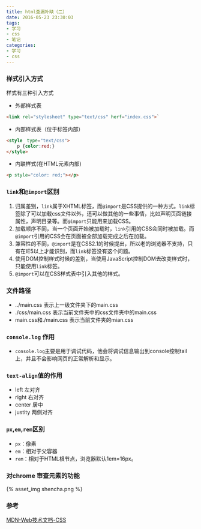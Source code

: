 ```yaml
---
title: html查漏补缺（二）
date: 2016-05-23 23:30:03
tags:
- 学习
- css
- 笔记
categories:
- 学习
- css
---
```


### 样式引入方式

样式有三种引入方式

* 外部样式表

``` html
<link rel="stylesheet" type="text/css" herf="index.css">`
```

* 内部样式表（位于标签内部）

``` html
<style　type="text/css">
    p {color:red;}
</style> 
```
<!-- more -->
* 内联样式(在HTML元素内部)

``` html
<p style="color: red;"></p>
```

### `link`和`@import`区别

1. 归属差别，`link`属于XHTML标签，而`@import`是CSS提供的一种方式。`link`标签除了可以加载css文件以外，还可以做其他的一些事情，比如声明页面链接属性，声明目录等。而`@import`只能用来加载CSS。
2. 加载顺序不同，当一个页面开始被加载时，`link`引用的CSS会同时被加载。而`@import`引用的CSS会在页面被全部加载完成之后在加载。
3. 兼容性的不同，`@import`是在CSS2.1的时候提出，所以老的浏览器不支持，只有在IE5以上才能识别，而`link`标签没有这个问题。
4. 使用DOM控制样式时候的差别，当使用JavaScript控制DOM去改变样式时，只能使用`link`标签。
5. `@import`可以在CSS样式表中引入其他的样式。

### 文件路径

* ../main.css 表示上一级文件夹下的main.css
* ./css/main.css 表示当前文件夹中的css文件夹中的main.css
* main.css和./main.css 表示当前文件夹的mian.css

### `console.log` 作用

* `console.log`主要是用于调试代码，他会将调试信息输出到console控制tail上，并且不会影响网页的正常解析和显示。

### `text-align`值的作用

* left 左对齐
* right 右对齐
* center 居中
* justity 两侧对齐


### `px`,`em`,`rem`区别

* `px`：像素
* `em`：相对于父容器
* `rem`：相对于HTML根节点，浏览器默认1em=16px。

### 对chrome 审查元素的功能

{% asset_img shencha.png %}

### 参考

[MDN-Web技术文档-CSS](https://developer.mozilla.org/zh-CN/docs/Web/CSS)